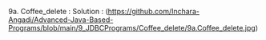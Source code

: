 9a.  Coffee_delete :
     Solution : (https://github.com/Inchara-Angadi/Advanced-Java-Based-Programs/blob/main/9_JDBCPrograms/Coffee_delete/9a.Coffee_delete.jpg)
